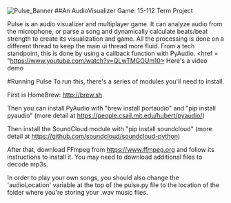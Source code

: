 ![Pulse_Banner](https://github.com/devanshk/Pulse/blob/master/thin_banner.jpg?raw=true)
##An AudioVisualizer Game: 15-112 Term Project

Pulse is an audio visualizer and multiplayer game.
It can analyze audio from the microphone, or parse a song and dynamically calculate beats/beat strength to create its visualization and game. All the processing is done on a different thread to keep the main ui thread more fluid. From a tech standpoint, this is done by using a callback function with PyAudio. <href = "https://www.youtube.com/watch?v=QLwTMGOUm10> Here's a video demo</href>

#Running Pulse
To run this, there's a series of modules you'll need to install.

First is HomeBrew: http://brew.sh

Then you can install PyAudio with "brew install portaudio" and "pip install pyaudio" (more detail at https://people.csail.mit.edu/hubert/pyaudio/)

Then install the SoundCloud module with "pip install soundcloud" (more detail at https://github.com/soundcloud/soundcloud-python)

After that, download FFmpeg from https://www.ffmpeg.org and follow its instructions to install it. You may need to download additional files to decode mp3s.

In order to play your own songs, you should also change the 'audioLocation' variable at the top of the pulse.py file to the location of the folder where you're storing your .wav music files.

